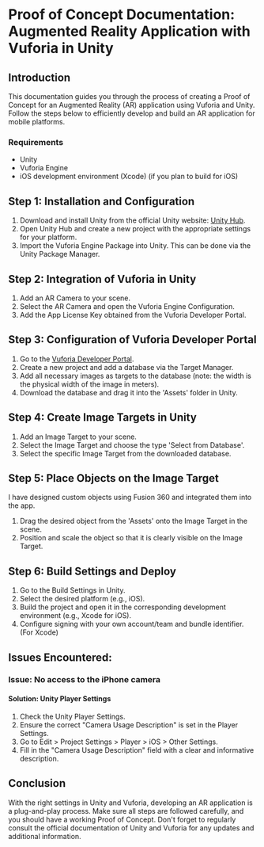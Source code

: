 # Proof of Concept Documentation: Augmented Reality Application with Vuforia in Unity

## Introduction

This documentation guides you through the process of creating a Proof of Concept for an Augmented Reality (AR) application using Vuforia and Unity. Follow the steps below to efficiently develop and build an AR application for mobile platforms.

### Requirements

- Unity
- Vuforia Engine
- iOS development environment (Xcode) (if you plan to build for iOS)

## Step 1: Installation and Configuration

1. Download and install Unity from the official Unity website: [Unity Hub](https://unity.com/unity/features/hub).
2. Open Unity Hub and create a new project with the appropriate settings for your platform.
3. Import the Vuforia Engine Package into Unity. This can be done via the Unity Package Manager.

## Step 2: Integration of Vuforia in Unity

1. Add an AR Camera to your scene.
2. Select the AR Camera and open the Vuforia Engine Configuration.
3. Add the App License Key obtained from the Vuforia Developer Portal.

## Step 3: Configuration of Vuforia Developer Portal

1. Go to the [Vuforia Developer Portal](https://developer.vuforia.com/).
2. Create a new project and add a database via the Target Manager.
3. Add all necessary images as targets to the database (note: the width is the physical width of the image in meters).
4. Download the database and drag it into the 'Assets' folder in Unity.

## Step 4: Create Image Targets in Unity

1. Add an Image Target to your scene.
2. Select the Image Target and choose the type 'Select from Database'.
3. Select the specific Image Target from the downloaded database.

## Step 5: Place Objects on the Image Target
I have designed custom objects using Fusion 360 and integrated them into the app.

1. Drag the desired object from the 'Assets' onto the Image Target in the scene.
2. Position and scale the object so that it is clearly visible on the Image Target.

## Step 6: Build Settings and Deploy

1. Go to the Build Settings in Unity.
2. Select the desired platform (e.g., iOS).
3. Build the project and open it in the corresponding development environment (e.g., Xcode for iOS).
4. Configure signing with your own account/team and bundle identifier. (For Xcode)

## Issues Encountered:

### Issue: No access to the iPhone camera

#### Solution: Unity Player Settings

1. Check the Unity Player Settings.
2. Ensure the correct "Camera Usage Description" is set in the Player Settings.
3. Go to Edit > Project Settings > Player > iOS > Other Settings.
4. Fill in the "Camera Usage Description" field with a clear and informative description.

## Conclusion

With the right settings in Unity and Vuforia, developing an AR application is a plug-and-play process. Make sure all steps are followed carefully, and you should have a working Proof of Concept. Don't forget to regularly consult the official documentation of Unity and Vuforia for any updates and additional information.


